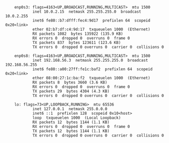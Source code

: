         enp0s3: flags=4163<UP,BROADCAST,RUNNING,MULTICAST>  mtu 1500
                inet 10.0.2.15  netmask 255.255.255.0  broadcast 10.0.2.255
                inet6 fe80::b7:dfff:fec4:9d17  prefixlen 64  scopeid 0x20<link>
                ether 02:b7:df:c4:9d:17  txqueuelen 1000  (Ethernet)
                RX packets 1082  bytes 135922 (135.9 KB)
                RX errors 0  dropped 0  overruns 0  frame 0
                TX packets 837  bytes 123611 (123.6 KB)
                TX errors 0  dropped 0 overruns 0  carrier 0  collisions 0

        enp0s8: flags=4163<UP,BROADCAST,RUNNING,MULTICAST>  mtu 1500
                inet 192.168.56.3  netmask 255.255.255.0  broadcast 192.168.56.255
                inet6 fe80::a00:27ff:fe1c:baf2  prefixlen 64  scopeid 0x20<link>
                ether 08:00:27:1c:ba:f2  txqueuelen 1000  (Ethernet)
                RX packets 8  bytes 3660 (3.6 KB)
                RX errors 0  dropped 0  overruns 0  frame 0
                TX packets 29  bytes 4304 (4.3 KB)
                TX errors 0  dropped 0 overruns 0  carrier 0  collisions 0

        lo: flags=73<UP,LOOPBACK,RUNNING>  mtu 65536
                inet 127.0.0.1  netmask 255.0.0.0
                inet6 ::1  prefixlen 128  scopeid 0x10<host>
                loop  txqueuelen 1000  (Local Loopback)
                RX packets 12  bytes 1144 (1.1 KB)
                RX errors 0  dropped 0  overruns 0  frame 0
                TX packets 12  bytes 1144 (1.1 KB)
                TX errors 0  dropped 0 overruns 0  carrier 0  collisions 0
